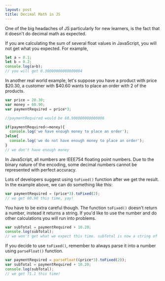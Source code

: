 ```yaml
---
layout: post
title: Decimal Math in JS
---
```


One of the big headaches of JS particularly for new learners, is the fact that it doesn't do decimal math as expected.

If you are calculating the sum of several float values in JavaScript, you will not get what you expected. For example,

```js
let a = 0.1;
let b = 0.2;
console.log(a+b);
// you will get 0.30000000000000004
```
In another real world example, let's suppose you have a product with price $20.30, a customer with $40.60 wants to place an order with 2 of the products.

```js
var price = 20.30;
var money = 60.90;
var paymentRequired = price*3;

//paymentRequired would be 60.900000000000006

if(paymentRequired<=money){
  console.log('we have enough money to place an order');
}else{
  console.log('we do not have enough money to place an order');
}
// we don't have enough money 

```

In JavaScript, all numbers are IEEE754 floating point numbers. Due to the binary nature of the encoding, some decimal numbers cannot be represented with perfect accuracy. 

Lots of developers suggest using `toFixed()` function after we get the result. In the example above, we can do something like this:

```js
var paymentRequired = (price*3).toFixed(2);
// we get 60.90 this time, yay!
```

You have to be extra careful though. The function `toFixed()` doesn't return a number, instead it returns a string. If you'd like to use the number and do other calculations you will run into problems.

```js
var subTotal = paymentRequired + 10.20;
console.log(subTotal);
// we won't get what we expect this time. subTotal is now a string of '60.9010.2'
```

If you decide to use `toFixed()`, remember to always parse it into a number using `parseFloat()` function. 

```js
var paymentRequired = parseFloat((price*3).toFixed(2));
var subTotal = paymentRequired + 10.20;
console.log(subTotal);
// we get 71.1 this time!
```
